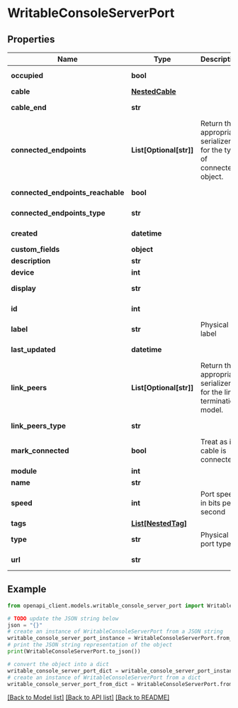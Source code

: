 # WritableConsoleServerPort


## Properties

Name | Type | Description | Notes
------------ | ------------- | ------------- | -------------
**occupied** | **bool** |  | [optional] [readonly] 
**cable** | [**NestedCable**](NestedCable.md) |  | [optional] 
**cable_end** | **str** |  | [optional] [readonly] 
**connected_endpoints** | **List[Optional[str]]** |  Return the appropriate serializer for the type of connected object.  | [optional] [readonly] 
**connected_endpoints_reachable** | **bool** |  | [optional] [readonly] 
**connected_endpoints_type** | **str** |  | [optional] [readonly] 
**created** | **datetime** |  | [optional] [readonly] 
**custom_fields** | **object** |  | [optional] 
**description** | **str** |  | [optional] 
**device** | **int** |  | 
**display** | **str** |  | [optional] [readonly] 
**id** | **int** |  | [optional] [readonly] 
**label** | **str** | Physical label | [optional] 
**last_updated** | **datetime** |  | [optional] [readonly] 
**link_peers** | **List[Optional[str]]** |  Return the appropriate serializer for the link termination model.  | [optional] [readonly] 
**link_peers_type** | **str** |  | [optional] [readonly] 
**mark_connected** | **bool** | Treat as if a cable is connected | [optional] 
**module** | **int** |  | [optional] 
**name** | **str** |  | 
**speed** | **int** | Port speed in bits per second | [optional] 
**tags** | [**List[NestedTag]**](NestedTag.md) |  | [optional] 
**type** | **str** | Physical port type | [optional] 
**url** | **str** |  | [optional] [readonly] 

## Example

```python
from openapi_client.models.writable_console_server_port import WritableConsoleServerPort

# TODO update the JSON string below
json = "{}"
# create an instance of WritableConsoleServerPort from a JSON string
writable_console_server_port_instance = WritableConsoleServerPort.from_json(json)
# print the JSON string representation of the object
print(WritableConsoleServerPort.to_json())

# convert the object into a dict
writable_console_server_port_dict = writable_console_server_port_instance.to_dict()
# create an instance of WritableConsoleServerPort from a dict
writable_console_server_port_from_dict = WritableConsoleServerPort.from_dict(writable_console_server_port_dict)
```
[[Back to Model list]](../README.md#documentation-for-models) [[Back to API list]](../README.md#documentation-for-api-endpoints) [[Back to README]](../README.md)


